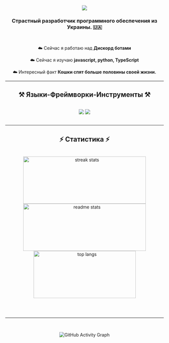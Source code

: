 

<h1 align="center">
    <img src="https://readme-typing-svg.herokuapp.com/?font=Righteous&size=35&center=true&vCenter=true&width=500&height=70&duration=4000&color=00BFFF&lines=hello+friend!+;+i'm+shanya!;" />
</h1>

<h3 align="center">Страстный разработчик программного обеспечения из Украины. 🇺🇦</h3>

<br/>

<div align="center"> 
    
☁️ Сейчас я работаю над **Дискорд ботами**
 
☁️ Сейчас я изучаю **javascript, python, TypeScript**

☁️ Интересный факт **Кошки спят больше половины своей жизни.**

 </div>


 <hr/>
 
<h2 align="center">⚒️ Языки-Фреймворки-Инструменты ⚒️</h2>
<br/>
<div align="center">
    <img src="https://skillicons.dev/icons?i=react,bootstrap,mui,html,css,vscode,github,figma,tailwind,git,r" />
    <img src="https://skillicons.dev/icons?i=nodejs,python,javascript,typescript,express,firebase,mongodb,c,java,nextjs,mysql,flask" /><br>
</div>

<br/>
<hr/>

<h2 align="center">⚡ Статистика ⚡</h2>
<br>
<div align="center">
  <img width="390" height="150" src="https://github-readme-streak-stats-salesp07.vercel.app/?user=shzanya&count_private=true&theme=react&border_radius=10" alt="streak stats"/>
  <img width="390" height="150" src="https://github-readme-stats-salesp07.vercel.app/api?username=shzanya&count_private=true&show_icons=true&theme=react&rank_icon=github&border_radius=10" alt="readme stats" />
  <br/>
  <img width="325" height="150" align="center" src="https://github-readme-stats-salesp07.vercel.app/api/top-langs/?username=shzanya&hide=HTML&langs_count=8&layout=compact&theme=react&border_radius=10&size_weight=0.5&count_weight=0.5&exclude_repo=github-readme-stats" alt="top langs" />
</div>

<br/><br/>

<hr/>
<br/>
<p align="center">
  <img src="https://github-readme-activity-graph.vercel.app/graph?username=shzanya&theme=react-dark" alt="GitHub Activity Graph"/>
</p>
<br/>

<br/>
<br/>
